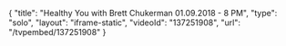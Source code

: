 {
    "title": "Healthy You with Brett Chukerman 01.09.2018 - 8 PM",
    "type": "solo",
    "layout": "iframe-static",
    "videoId": "137251908",
    "url": "\/tvpembed\/137251908"
}